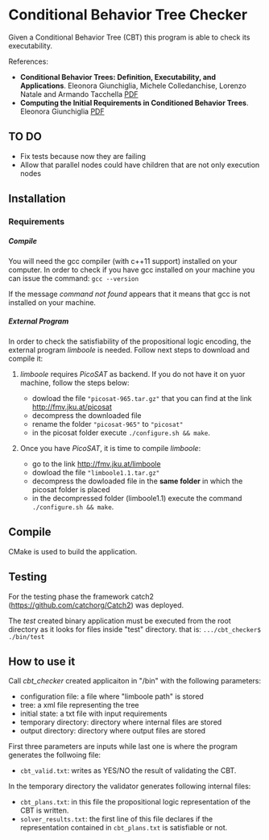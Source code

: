 # Conditional Behavior Tree Checker

Given a Conditional Behavior Tree (CBT) this program is able to check its executability.

References:

* __Conditional Behavior Trees: Definition, Executability, and Applications__.
Eleonora Giunchiglia, Michele Colledanchise, Lorenzo Natale and Armando Tacchella [PDF](https://lornat75.github.io/papers/2019/giunchiglia-smc.pdf)
* __Computing the Initial Requirements in Conditioned Behavior Trees__.
Eleonora Giunchiglia [PDF](http://emas2018.dibris.unige.it/images/papers/EMAS18-08.pdf)

## TO DO

- Fix tests because now they are failing
- Allow that parallel nodes could have children that are not only execution nodes

## Installation

### Requirements 

##### Compile

You will need the gcc compiler (with c++11 support) installed on your computer. 
In order to check if you have gcc installed on your machine you can issue the command: `gcc --version`

If the message  *command not found* appears that it means that gcc is not installed on your machine.  

##### External Program 

In order to check the satisfiability of the propositional logic encoding, the external program *limboole* is needed. Follow next steps to download and compile it:

1. *limboole* requires *PicoSAT* as backend. If you do not have it on yuor machine, follow the steps below:

     * dowload the file `"picosat-965.tar.gz"` that you can find at the link http://fmv.jku.at/picosat
     * decompress the downloaded file
     * rename the folder `"picosat-965"` to `"picosat"`
     * in the picosat folder execute `./configure.sh && make`.

2. Once you have *PicoSAT*, it is time to compile *limboole*:

     * go to the link http://fmv.jku.at/limboole
     * dowload the file `"limboole1.1.tar.gz"`
     * decompress the dowloaded file in the **same folder** in which the picosat folder is placed 
     * in the decompressed folder (limboole1.1) execute the command `./configure.sh && make`.

## Compile

CMake is used to build the application.

## Testing

For the testing phase the framework catch2 (https://github.com/catchorg/Catch2) was deployed.

The *test* created binary application must be executed from the root directory as it looks for files inside "test" directory. that is: `.../cbt_checker$ ./bin/test`

## How to use it

Call *cbt_checker* created applicaiton in "/bin" with the following parameters:

- configuration file: a file where "limboole path" is stored
- tree: a xml file representing the tree
- initial state: a txt file with input requirements
- temporary directory: directory where internal files are stored
- output directory: directory where output files are stored

First three parameters are inputs while last one is where the program generates the follwoing file:
- `cbt_valid.txt`: writes as YES/NO the result of validating the CBT.

In the temporary directory the validator generates following  internal files:
- `cbt_plans.txt`: in this file the propositional logic representation of the CBT is written.
- `solver_results.txt`: the first line of this file declares if the representation contained in `cbt_plans.txt` is satisfiable or not.
